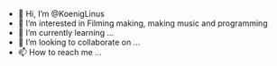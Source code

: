 - 👋 Hi, I’m @KoenigLinus
- 👀 I’m interested in Filming making, making music and programming
- 🌱 I’m currently learning ...
- 💞️ I’m looking to collaborate on ...
- 📫 How to reach me ...

<!---
KoenigLinus/KoenigLinus is a ✨ special ✨ repository because its `README.md` (this file) appears on your GitHub profile.
You can click the Preview link to take a look at your changes.
--->
